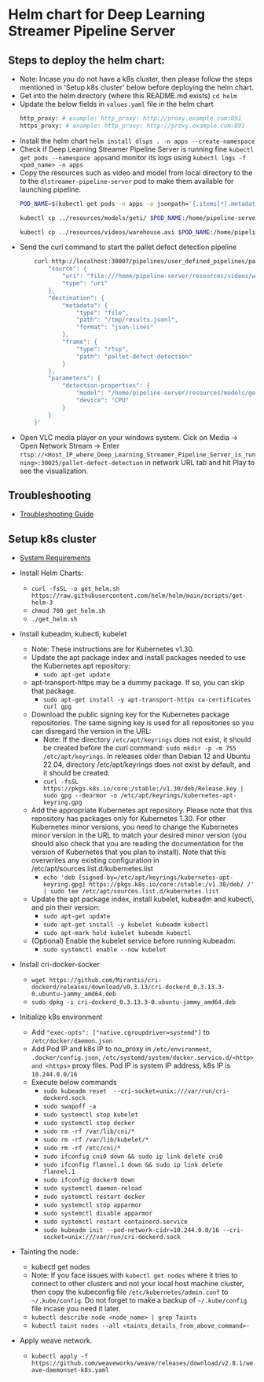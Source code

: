 # Helm chart for Deep Learning Streamer Pipeline Server

## Steps to deploy the helm chart:

- Note: Incase you do not have a k8s cluster, then please follow the steps mentioned in 'Setup k8s cluster' below before deploying the helm chart.
- Get into the helm directory (where this README.md exists)
    `cd helm`
- Update the below fields in `values.yaml` file in the helm chart
    ``` sh
    http_proxy: # example: http_proxy: http://proxy.example.com:891
    https_proxy: # example: http_proxy: http://proxy.example.com:891
    ```
- Install the helm chart
    `helm install dlsps . -n apps --create-namespace`
- Check if Deep Learning Streamer Pipeline Server is running fine
    `kubectl get pods --namespace apps`and monitor its logs using `kubectl logs -f <pod_name> -n apps`
- Copy the resources such as video and model from local directory to the to the `dlstreamer-pipeline-server` pod to make them available for launching pipeline.
    ```sh
    POD_NAME=$(kubectl get pods -n apps -o jsonpath='{.items[*].metadata.name}' | tr ' ' '\n' | grep dlstreamer-pipeline-server | head -n 1) 

    kubectl cp ../resources/models/geti/ $POD_NAME:/home/pipeline-server/resources/models/geti/ -c dlstreamer-pipeline-server -n apps

    kubectl cp ../resources/videos/warehouse.avi $POD_NAME:/home/pipeline-server/resources/videos/ -c dlstreamer-pipeline-server -n apps
    ```
- Send the curl command to start the pallet defect detection pipeline
    ``` sh
        curl http://localhost:30007/pipelines/user_defined_pipelines/pallet_defect_detection -X POST -H 'Content-Type: application/json' -d '{
            "source": {
                "uri": "file:///home/pipeline-server/resources/videos/warehouse.avi",
                "type": "uri"
            },
            "destination": {
                "metadata": {
                    "type": "file",
                    "path": "/tmp/results.jsonl",
                    "format": "json-lines"
                },
                "frame": {
                    "type": "rtsp",
                    "path": "pallet-defect-detection"
                }
            },
            "parameters": {
                "detection-properties": {
                    "model": "/home/pipeline-server/resources/models/geti/pallet_defect_detection/deployment/Detection/model/model.xml",
                    "device": "CPU"
                }
            }
        }'
    ```
- Open VLC media player on your windows system. Cick on Media -> Open Network Stream -> Enter `rtsp://<Host_IP_where_Deep_Learning_Streamer_Pipeline_Server_is_running>:30025/pallet-defect-detection` in network URL tab and hit Play to see the visualization.

## Troubleshooting
- [Troubleshooting Guide](../docs/user-guide/troubleshooting-guide.md)

## Setup k8s cluster

- [System Requirements](../docs/user-guide/system-requirements.md)

- Install Helm Charts: 
    - `curl -fsSL -o get_helm.sh https://raw.githubusercontent.com/helm/helm/main/scripts/get-helm-3`
    - `chmod 700 get_helm.sh`
    - `./get_helm.sh`

- Install kubeadm, kubectl, kubelet
    - Note: These instructions are for Kubernetes v1.30.
    - Update the apt package index and install packages needed to use the Kubernetes apt repository:
        - `sudo apt-get update`
    - apt-transport-https may be a dummy package. If so, you can skip that package.
        - `sudo apt-get install -y apt-transport-https ca-certificates curl gpg`
    - Download the public signing key for the Kubernetes package repositories. The same signing key is used for all repositories so you can disregard the version in the URL:
        - Note: If the directory `/etc/apt/keyrings` does not exist, it should be created before the curl command: `sudo mkdir -p -m 755 /etc/apt/keyrings`. In releases older than Debian 12 and Ubuntu 22.04, directory /etc/apt/keyrings does not exist by default, and it should be created.
        - `curl -fsSL https://pkgs.k8s.io/core:/stable:/v1.30/deb/Release.key | sudo gpg --dearmor -o /etc/apt/keyrings/kubernetes-apt-keyring.gpg`
    - Add the appropriate Kubernetes apt repository. Please note that this repository has packages only for Kubernetes 1.30. For other Kubernetes minor versions, you need to change the Kubernetes minor version in the URL to match your desired minor version (you should also check that you are reading the documentation for the version of Kubernetes that you plan to install). Note that this overwrites any existing configuration in /etc/apt/sources.list.d/kubernetes.list
        - `echo 'deb [signed-by=/etc/apt/keyrings/kubernetes-apt-keyring.gpg] https://pkgs.k8s.io/core:/stable:/v1.30/deb/ /' | sudo tee /etc/apt/sources.list.d/kubernetes.list`
    - Update the apt package index, install kubelet, kubeadm and kubectl, and pin their version:
        - `sudo apt-get update`
        - `sudo apt-get install -y kubelet kubeadm kubectl`
        - `sudo apt-mark hold kubelet kubeadm kubectl`
    - (Optional) Enable the kubelet service before running kubeadm:
        - `sudo systemctl enable --now kubelet`

- Install cri-docker-socker 
    - `wget https://github.com/Mirantis/cri-dockerd/releases/download/v0.3.13/cri-dockerd_0.3.13.3-0.ubuntu-jammy_amd64.deb`
    - `sudo dpkg -i cri-dockerd_0.3.13.3-0.ubuntu-jammy_amd64.deb`

- Initialize k8s environment
    - Add `"exec-opts": ["native.cgroupdriver=systemd"]` to `/etc/docker/daemon.json`
    - Add Pod IP and k8s IP to no_proxy in `/etc/environment`, `.docker/config.json`, `/etc/systemd/system/docker.service.d/<http> and <https>` proxy files. Pod IP is system IP address, k8s IP is `10.244.0.0/16`
    - Execute below commands
        - `sudo kubeadm reset  --cri-socket=unix:///var/run/cri-dockerd.sock`
        - `sudo swapoff -a`
        - `sudo systemctl stop kubelet`
        - `sudo systemctl stop docker`
        - `sudo rm -rf /var/lib/cni/*`
        - `sudo rm -rf /var/lib/kubelet/*`
        - `sudo rm -rf /etc/cni/*`
        - `sudo ifconfig cni0 down && sudo ip link delete cni0`
        - `sudo ifconfig flannel.1 down && sudo ip link delete flannel.1`
        - `sudo ifconfig docker0 down`
        - `sudo systemctl daemon-reload`
        - `sudo systemctl restart docker`
        - `sudo systemctl stop apparmor`
        - `sudo systemctl disable apparmor`
        - `sudo systemctl restart containerd.service`
        - `sudo kubeadm init --pod-network-cidr=10.244.0.0/16 --cri-socket=unix:///var/run/cri-dockerd.sock`

- Tainting the node: 
    - kubectl get nodes
    - Note: If you face issues with `kubectl get nodes` where it tries to connect to other clusters and not your local host machine cluster, then copy the kubeconfig file `/etc/kubernetes/admin.conf` to `~/.kube/config`. Do not forget to make a backup of  `~/.kube/config` file incase you need it later.
    - `kubectl describe node <node_name> | grep Taints`
    - `kubectl taint nodes --all <taints_details_from_above_command>-`

- Apply weave network.
    - `kubectl apply -f https://github.com/weaveworks/weave/releases/download/v2.8.1/weave-daemonset-k8s.yaml`
